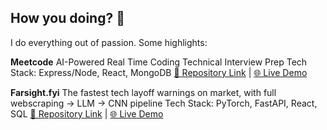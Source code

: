 ## How you doing? 👋

I do everything out of passion. Some highlights:

**Meetcode**
AI-Powered Real Time Coding Technical Interview Prep
Tech Stack: Express/Node, React, MongoDB
[🔗 Repository Link](https://github.com/Jam-Cai/MeetCode) | [🌐 Live Demo](http://meetcode.world/)

**Farsight.fyi**
The fastest tech layoff warnings on market, with full webscraping -> LLM -> CNN pipeline
Tech Stack: PyTorch, FastAPI, React, SQL
[🔗 Repository Link](https://github.com/Jam-Cai/layoff-radar) | [🌐 Live Demo](https://devpost.com/software/farsight-fyi)
